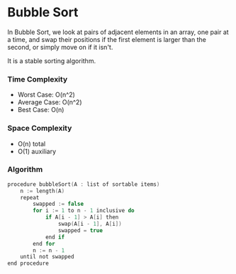 # Bubble Sort

In Bubble Sort, we look at pairs of adjacent elements in an array, one pair at a time, and swap their positions if the first element is larger than the second, or simply move on if it isn't.

It is a stable sorting algorithm.

### Time Complexity
* Worst Case: O(n^2)
* Average Case: O(n^2)
* Best Case: O(n)


### Space Complexity
* O(n) total
* O(1) auxiliary


### Algorithm
```C
procedure bubbleSort(A : list of sortable items)
    n := length(A)
    repeat
        swapped := false
        for i := 1 to n - 1 inclusive do
            if A[i - 1] > A[i] then
                swap(A[i - 1], A[i])
                swapped = true
            end if
        end for
        n := n - 1
    until not swapped
end procedure
```
